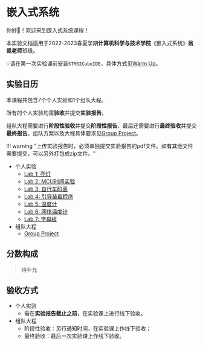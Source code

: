 # 嵌入式系统

你好👋！欢迎来到嵌入式系统课程！

本实验文档适用于2022-2023春夏学期**计算机科学与技术学院**《嵌入式系统》**翁凯老师**班级。

💡请在第一次实验课前安装`STM32CubeIDE`，具体方式见[Warm Up](warm_up.md)。

## 实验日历

本课程共包含7个个人实验和1个组队大程。

所有的个人实验均需**验收**并提交**实验报告**。

组队大程需要进行**阶段性验收**并提交**阶段性报告**，最后还需要进行**最终验收**并提交**最终报告**。组队方案以及大程具体要求见[Group Project](group_project.md)。

!!! warning "上传实验报告时，必须单独提交实验报告的pdf文件。如有其他文件需要提交，可以另外打包成zip文件。"

- 个人实验
    - [Lab 1: 亮灯](lab1/lab1.md)
    - [Lab 2: MCU时间实验](lab2/lab2.md)
    - [Lab 3: 自行车码表](lab3/lab3.md)
    - [Lab 4: 引导装载程序](lab4/lab4.md)
    - [Lab 5: 温度计](lab5/lab5.md)
    - [Lab 6: 网络温度计](lab6/lab6.md)
    - [Lab 7: 字母板](lab7/lab7.md)
- 组队大程
    - [Group Project](group_project.md)

## 分数构成

> 待补充

## 验收方式

- 个人实验
    - 需在**实验报告截止之前**，在实验课上进行线下验收。
- 组队大程
    - 阶段性验收：另行通知时间，在实验课上作线下验收；
    - 最终验收：最后一次实验课上作线下验收。